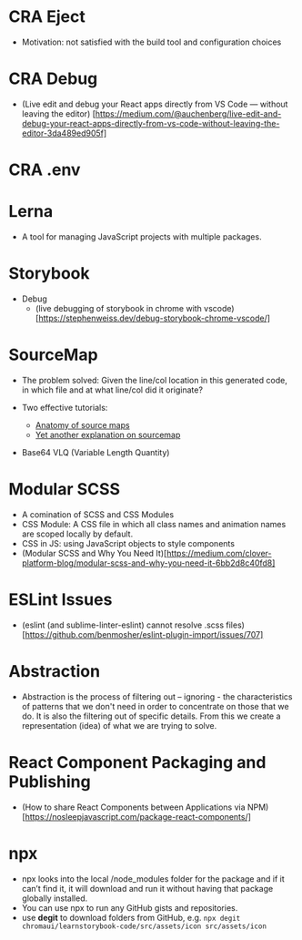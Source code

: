 # CRA Eject

-   Motivation: not satisfied with the build tool and configuration choices

# CRA Debug

-   (Live edit and debug your React apps directly from VS Code — without leaving the editor) [https://medium.com/@auchenberg/live-edit-and-debug-your-react-apps-directly-from-vs-code-without-leaving-the-editor-3da489ed905f]

# CRA .env

# Lerna

-   A tool for managing JavaScript projects with multiple packages.

# Storybook

-   Debug
    -   (live debugging of storybook in chrome with vscode)[https://stephenweiss.dev/debug-storybook-chrome-vscode/]

# SourceMap

-   The problem solved: Given the line/col location in this generated code, in which file and at what line/col did it originate?
-   Two effective tutorials:

    -   [Anatomy of source maps](https://www.bugsnag.com/blog/source-maps)
    -   [Yet another explanation on sourcemap](https://medium.com/@trungutt/yet-another-explanation-on-sourcemap-669797e418ce)

-   Base64 VLQ (Variable Length Quantity)

# Modular SCSS

-   A comination of SCSS and CSS Modules
-   CSS Module: A CSS file in which all class names and animation names are scoped locally by default.
-   CSS in JS: using JavaScript objects to style components
-   (Modular SCSS and Why You Need It)[https://medium.com/clover-platform-blog/modular-scss-and-why-you-need-it-6bb2d8c40fd8]

# ESLint Issues

-   (eslint (and sublime-linter-eslint) cannot resolve .scss files)[https://github.com/benmosher/eslint-plugin-import/issues/707]

# Abstraction

-   Abstraction is the process of filtering out – ignoring - the characteristics of patterns that we don't need in order to concentrate on those that we do. It is also the filtering out of specific details. From this we create a representation (idea) of what we are trying to solve.

# React Component Packaging and Publishing

-   (How to share React Components between Applications via NPM)[https://nosleepjavascript.com/package-react-components/]

# npx

-   npx looks into the local /node_modules folder for the package and if it can’t find it, it will download and run it without having that package globally installed.
-   You can use npx to run any GitHub gists and repositories.
-   use **degit** to download folders from GitHub, e.g. `npx degit chromaui/learnstorybook-code/src/assets/icon src/assets/icon`
